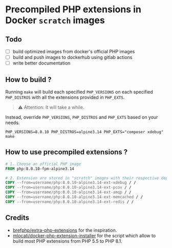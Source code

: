 # Precompiled PHP extensions in Docker `scratch` images

## Todo

- [ ] build optimized images from docker's official PHP images
- [ ] build and push images to dockerhub using gitlab actions
- [ ] write better documentation

## How to build ?

Running `make` will build each specified `PHP_VERSIONS` 
on each specified `PHP_DISTROS` 
with all the extensions provided in `PHP_EXTS`.

> ⚠ Attention: It will take a while.

Instead, override `PHP_VERSIONS`, `PHP_DISTROS` and `PHP_EXTS` based on your needs.

`PHP_VERSIONS=8.0.10 PHP_DISTROS=alpine3.14 PHP_EXTS="composer xdebug" make`

## How to use precompiled extensions ? 

```Dockerfile
# 1. Choose an official PHP image
FROM php:8.0.10-fpm-alpine3.14

# 2. Extension are stored in "scratch" images with their respective dependencies
COPY --from=username/php:8.0.10-alpine3.14-ext-xdebug / /
COPY --from=username/php:8.0.10-alpine3.14-ext-pcov / /
COPY --from=username/php:8.0.10-alpine3.14-ext-amqp / /
COPY --from=username/php:8.0.10-alpine3.14-ext-memcached / /
COPY --from=username/php:8.0.10-alpine3.14-ext-redis / /
```

## Credits

- [brefphp/extra-php-extensions](https://github.com/brefphp/extra-php-extensions) for the inspiration.
- [mlocati/docker-php-extension-installer](https://github.com/mlocati/docker-php-extension-installer) for the script which allow to build most PHP extensions from PHP 5.5 to PHP 8.1.
